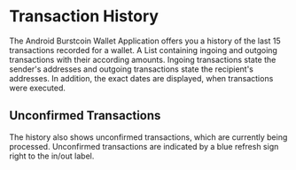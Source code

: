 # Transaction History

The Android Burstcoin Wallet Application offers you a history of the last 15 transactions recorded for a wallet. A List containing ingoing and outgoing transactions with their according amounts. Ingoing transactions state the sender's addresses and outgoing transactions state the recipient's addresses. In addition, the exact dates are displayed, when transactions were executed.

## Unconfirmed Transactions

The history also shows unconfirmed transactions, which are currently being processed. Unconfirmed transactions are indicated by a blue refresh sign right to the in/out label.
